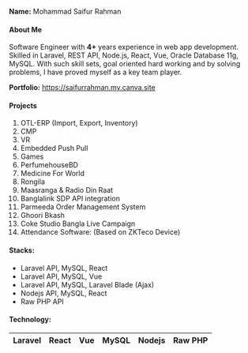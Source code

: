 **Name:** Mohammad Saifur Rahman
#### About Me
Software Engineer with **4+** years experience in web app development. Skilled in Laravel, REST API, Node.js, React, Vue, Oracle Database 11g, MySQL. With such skill sets, goal oriented hard working and by solving problems, I have proved myself as a key team player.

**Portfolio:** <a href="[saifurrahman.my.canva.site](https://saifurrahman.my.canva.site)" target=_blank>https://saifurrahman.my.canva.site</a>

#### Projects 
1. OTL-ERP (Import, Export, Inventory)
2. CMP
3. VR
4. Embedded Push Pull
5. Games
6. PerfumehouseBD
7. Medicine For World
8. Rongila
9. Maasranga & Radio Din Raat
10. Banglalink SDP API integration
11. Parmeeda Order Management System
12. Ghoori Bkash
13. Coke Studio Bangla Live Campaign
14. Attendance Software: (Based on ZKTeco Device)




#### Stacks:
- Laravel API, MySQL, React
- Laravel API, MySQL, Vue        
- Laravel API, MySQL, Laravel Blade (Ajax)
- Nodejs API, MySQL, React
- Raw PHP API


#### Technology:


|Laravel|React|Vue|MySQL|Nodejs|Raw PHP |
|-|-|-|-|-|-|
 



